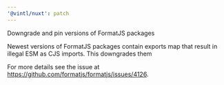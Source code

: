 ```yaml
---
'@vintl/nuxt': patch
---
```


Downgrade and pin versions of FormatJS packages

Newest versions of FormatJS packages contain exports map that result in illegal ESM as CJS imports. This downgrades them

For more details see the issue at https://github.com/formatjs/formatjs/issues/4126.
